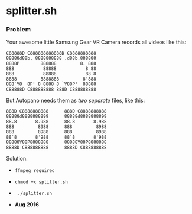 # splitter.sh

### Problem 
Your awesome little Samsung Gear VR Camera records all videos like this:

    C88888D C888888888888D C8888888888                                                     
    88888d88b. 8888888888 .d88b.888888        
    8888P        888888         8. 888          
    888           88888           8 88           
    888           88888           88 8            
    8888         8888888         8'888          
    888`Y8  8P' 8 8888 8 `Y88P'  88888                                      
    C88888D C888888888 888D C888888888 

But Autopano needs them as *two separate* files, like this: 

    888D C8888888888      888D C8888888888                                               
    88888d8888888899      88888d8888888899    
    88.8       8.988      88.8       8.988    
    888         8988      888         8988     
    888         8988      888         8988     
    88`8       8'988      88`8       8'988    
    88888Y88P8888888      88888Y88P8888888                                
    8888D C888888888      8888D C888888888

Solution: 

  - ```ffmpeg required```
  - ```chmod +x splitter.sh```
  - ``` ./splitter.sh```
  
-  **Aug 2016**

                           
